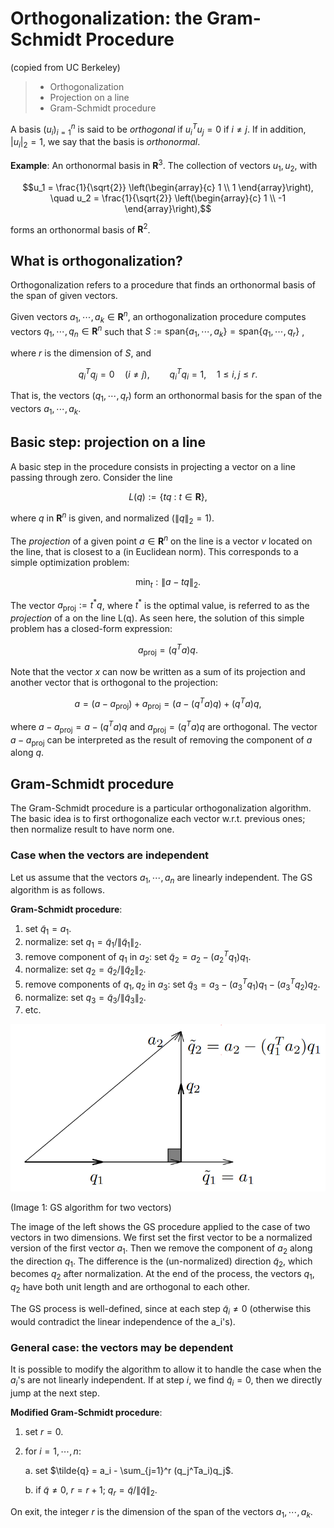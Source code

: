 # Orthogonalization: the Gram-Schmidt Procedure

(copied from UC Berkeley)

> - Orthogonalization
> - Projection on a line
> - Gram-Schmidt procedure

A basis $(u_i)_{i=1}^n$ is said to be *orthogonal* if $u_i^Tu_j = 0$ if $i \ne j$. If in addition, $|u_i|_2 = 1$, we say that the basis is *orthonormal*.

**Example**: An orthonormal basis in $\mathbf{R}^3$. The collection of vectors ${u_1,u_2}$, with

$$u_1 = \frac{1}{\sqrt{2}} \left(\begin{array}{c} 1 \\ 1 \end{array}\right), \quad u_2 = \frac{1}{\sqrt{2}} \left(\begin{array}{c} 1 \\ -1 \end{array}\right),$$

forms an orthonormal basis of $\mathbf{R}^2$.

## What is orthogonalization?

Orthogonalization refers to a procedure that finds an orthonormal basis of the span of given vectors. 

Given vectors $a_1,\cdots,a_k \in \mathbf{R}^n$, an orthogonalization procedure computes vectors $q_1,\cdots,q_n \in \mathbf{R}^n$ such that $S:=\text{span} \left\{ a_1, \cdots, a_k \right\} = \text{span} \left\{ q_1,\cdots, q_r \right\}$ ,

where $r$ is the dimension of $S$, and

$$q_i^Tq_j = 0 \quad (i\ne j), \qquad q_i^Tq_i = 1 , \quad 1\le i,j \le r.$$

That is, the vectors $(q_1,\cdots,q_r)$ form an orthonormal basis for the span of the vectors $a_1,\cdots,a_k$.

## Basic step: projection on a line

A basic step in the procedure consists in projecting a vector on a line passing through zero. Consider the line

$$L(q) := \left\{ tq \ :\  t \in \mathbf{R} \right\} ,$$

where $q$ in $\mathbf{R}^n$ is given, and normalized ($\|q\|_2 = 1$).

The *projection* of a given point $a \in \mathbf{R}^n$ on the line is a vector $v$ located on the line, that is closest to a (in Euclidean norm). This corresponds to a simple optimization problem:

$$\min_t : \|a - tq\|_2.$$

The vector $a_{\mathrm{proj}} := t^\ast q$, where $t^\ast$ is the optimal value, is referred to as the *projection* of a on the line L(q). As seen here, the solution of this simple problem has a closed-form expression:

$$a_{\mathrm{proj}} = (q^Ta) q.$$

Note that the vector $x$ can now be written as a sum of its projection and another vector that is orthogonal to the projection:

$$a = (a-a_{\text{proj}}) + a_{\text{proj}} = (a-(q^Ta)q) + (q^Ta)q,$$

where $a-a_{\text{proj}} = a-(q^Ta)q$ and $a_{\text{proj}} = (q^Ta)q$ are orthogonal. The vector $a-a_{\text{proj}}$ can be interpreted as the result of removing the component of $a$ along $q$.

## Gram-Schmidt procedure

The Gram-Schmidt procedure is a particular orthogonalization algorithm. The basic idea is to first orthogonalize each vector w.r.t. previous ones; then normalize result to have norm one.

### Case when the vectors are independent

Let us assume that the vectors $a_1,\cdots,a_n$ are linearly independent. The GS algorithm is as follows.

**Gram-Schmidt procedure**:

1. set $\tilde{q}_1 = a_1$.
2. normalize: set $q_1 = \tilde{q}_1 / \|\tilde{q}_1\|_2$.
3. remove component of $q_1$ in $a_2$: set $\tilde{q}_2 = a_2 - (a_2^Tq_1)q_1$.
4. normalize: set $q_2 = \tilde{q}_2/\|\tilde{q}_2\|_2$.
5. remove components of $q_1,q_2$ in $a_3$: set $\tilde{q}_3 = a_3 - (a_3^Tq_1)q_1 - (a_3^Tq_2)q_2$.
6. normalize: set $q_3 = \tilde{q}_3/\|\tilde{q}_3\|_2$.
7. etc.

![GS algorithm for two vectors](.\images/Gram-Schmidt_2_vectors.png)  	

(Image 1: GS algorithm for two vectors)  	

The image of the left shows the GS procedure applied to the case of two vectors in two dimensions. We first set the first vector to be a normalized version of the first vector $a_1$. Then we remove the component of $a_2$ along the direction $q_1$. The difference is the (un-normalized) direction $\tilde{q}_2$, which becomes $q_2$ after normalization. At the end of the process, the vectors $q_1,q_2$ have both unit length and are orthogonal to each other.

The GS process is well-defined, since at each step $\tilde{q}_i \ne 0$ (otherwise this would contradict the linear independence of the a_i's).

### General case: the vectors may be dependent

It is possible to modify the algorithm to allow it to handle the case when the $a_i$'s are not linearly independent. If at step $i$, we find $\tilde{q}_i = 0$, then we directly jump at the next step.

**Modified Gram-Schmidt procedure**:

1. set $r=0$.
2. for $i=1,\cdots,n$:
    
    a. set $\tilde{q} = a_i - \sum_{j=1}^r (q_j^Ta_i)q_j$.
    
    b. if $\tilde{q} \ne 0$, $r = r+1$; $q_r = \tilde{q}/\|\tilde{q}\|_2$.

On exit, the integer $r$ is the dimension of the span of the vectors $a_1,\cdots,a_k$.
